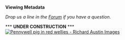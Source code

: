 **Viewing Metadata**

<!--
### Prerequisites

This tutorial page relies on completing the previous tutorials:

* [Server Mode](ServerMode)


### Goals

At the end of this tutorial you'll have seen how to query the metadata for a Cromwell workflow and the information that it provides.

### Let's get started

### Next Steps

After completing this tutorial you might find the following page interesting:

* [Timing Diagrams](TimingDiagrams)
* [Configuration Files](ConfigurationFiles)
-->

_Drop us a line in the [Forum](https://gatkforums.broadinstitute.org/wdl/categories/ask-the-wdl-team) if you have a question._

\*\*\* **UNDER CONSTRUCTION** \*\*\*  
[![Pennywell pig in red wellies - Richard Austin Images](http://www.richardaustinimages.com/wp-content/uploads/2015/04/fluffyAustin_Pigets_Wellies-500x395.jpg)](http://www.richardaustinimages.com/product/pennywell-pigs-under-umbrella-2/)
